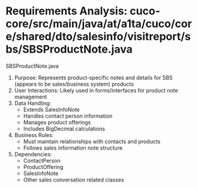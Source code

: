 # Requirements Analysis: cuco-core/src/main/java/at/a1ta/cuco/core/shared/dto/salesinfo/visitreport/sbs/SBSProductNote.java

SBSProductNote.java
1. Purpose: Represents product-specific notes and details for SBS (appears to be sales/business system) products
2. User Interactions: Likely used in forms/interfaces for product note management
3. Data Handling:
   - Extends SalesInfoNote
   - Handles contact person information
   - Manages product offerings
   - Includes BigDecimal calculations
4. Business Rules:
   - Must maintain relationships with contacts and products
   - Follows sales information note structure
5. Dependencies:
   - ContactPerson
   - ProductOffering
   - SalesInfoNote
   - Other sales conversation related classes